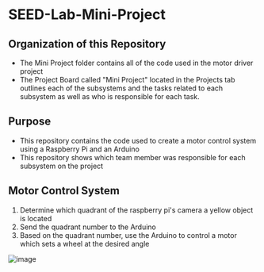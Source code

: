 # SEED-Lab-Mini-Project

## Organization of this Repository
- The Mini Project folder contains all of the code used in the motor driver project
- The Project Board called "Mini Project" located in the Projects tab outlines each of the subsystems and the tasks related to each subsystem
as well as who is responsible for each task.

## Purpose 
- This repository contains the code used to create a motor control system using a Raspberry Pi and an Arduino
- This repository shows which team member was responsible for each subsystem on the project

## Motor Control System 
1. Determine which quadrant of the raspberry pi's camera a yellow object is located
2. Send the quadrant number to the Arduino 
3. Based on the quadrant number, use the Arduino to control a motor which sets a wheel at the desired angle 

![image](https://user-images.githubusercontent.com/91498910/136310094-f344c946-0d2e-4274-953e-57506c6e6239.png)
